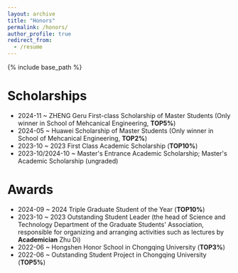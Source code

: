 ```yaml
---
layout: archive
title: "Honors"
permalink: /honors/
author_profile: true
redirect_from:
  - /resume
---
```


{% include base_path %}

Scholarships
======
* 2024-11 ~ ZHENG Geru First-class Scholarship of Master Students (Only winner in School of Mehcanical Engineering, **TOP5%**)
* 2024-05 ~ Huawei Scholarship of Master Students (Only winner in School of Mehcanical Engineering, **TOP2%**)
* 2023-10 ~ 2023 First Class Academic Scholarship (**TOP10%**)
* 2023-10/2024-10 ~ Master's Entrance Academic Scholarship; Master's Academic Scholarship (ungraded) 

Awards
======
* 2024-09 ~ 2024 Triple Graduate Student of the Year (**TOP10%**)
* 2023-10 ~ 2023 Outstanding Student Leader (the head of Science and Technology Department of the Graduate Students' Association, responsible for organizing and arranging activities such as lectures by **Academician** Zhu Di)
* 2022-06 ~ Hongshen Honor School in Chongqing University (**TOP3%**)
* 2022-06 ~ Outstanding Student Project in Chongqing University (**TOP5%**)
